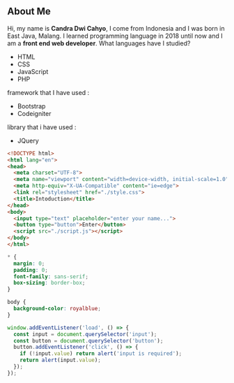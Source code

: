 ## About Me

Hi, my name is **Candra Dwi Cahyo**, I come from Indonesia and I was born in East Java, Malang.  I learned programming language in 2018 until now and I am a **front end web developer**.  What languages ​​have I studied?
* HTML
* CSS 
* JavaScript
* PHP

framework that I have used :
* Bootstrap
* Codeigniter

library that i have used :
* JQuery

```HTML
<!DOCTYPE html>
<html lang="en">
<head>
  <meta charset="UTF-8">
  <meta name="viewport" content="width=device-width, initial-scale=1.0">
  <meta http-equiv="X-UA-Compatible" content="ie=edge">
  <link rel="stylesheet" href="./style.css">
  <title>Intoduction</title>
</head>
<body>
  <input type="text" placeholder="enter your name...">
  <button type="button">Enter</button>
  <script src="./script.js"></script>
</body>
</html>
```
```CSS
* {
  margin: 0;
  padding: 0;
  font-family: sans-serif;
  box-sizing: border-box;
}

body { 
  background-color: royalblue; 
}
```
```javascript
window.addEventListener('load', () => {
  const input = document.querySelector('input');
  const button = document.querySelector('button');
  button.addEventListener('click', () => {
    if (!input.value) return alert('input is required');
    return alert(input.value);
  });
});
```
